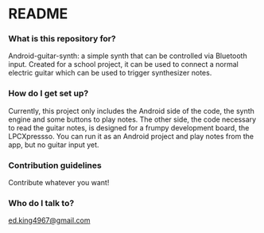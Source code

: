 # README #

### What is this repository for? ###
Android-guitar-synth: a simple synth that can be controlled via Bluetooth input. Created for a school project, it can be used to connect a normal electric guitar which can be used to trigger synthesizer notes.

### How do I get set up? ###

Currently, this project only includes the Android side of the code, the synth engine and some buttons to play notes. The other side, the code necessary to read the guitar notes, is designed for a frumpy development board, the LPCXpressso. You can run it as an Android project and play notes from the app, but no guitar input yet.

### Contribution guidelines ###

Contribute whatever you want!

### Who do I talk to? ###

ed.king4967@gmail.com
